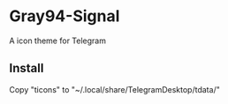 Gray94-Signal
=============


A icon theme for Telegram


Install
-------

Copy "ticons" to "~/.local/share/TelegramDesktop/tdata/"
